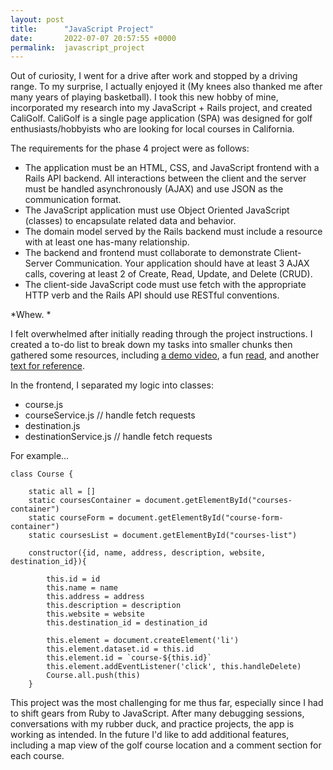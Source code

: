 ```yaml
---
layout: post
title:      "JavaScript Project"
date:       2022-07-07 20:57:55 +0000
permalink:  javascript_project
---
```


Out of curiosity, I went for a drive after work and stopped by a driving range. To my surprise, I actually enjoyed it (My knees also thanked me after many years of playing basketball). I took this new hobby of mine, incorporated my research into my JavaScript + Rails project, and created CaliGolf. CaliGolf is a single page application (SPA) was designed for golf enthusiasts/hobbyists who are looking for local courses in California.

The requirements for the phase 4 project were as follows:

* The application must be an HTML, CSS, and JavaScript frontend with a Rails API backend. All interactions between the client and the server must be handled asynchronously (AJAX) and use JSON as the communication format.
* The JavaScript application must use Object Oriented JavaScript (classes) to encapsulate related data and behavior.
* The domain model served by the Rails backend must include a resource with at least one has-many relationship.
* The backend and frontend must collaborate to demonstrate Client-Server Communication. Your application should have at least 3 AJAX calls, covering at least 2 of Create, Read, Update, and Delete (CRUD).
* The client-side JavaScript code must use fetch with the appropriate HTTP verb and the Rails API should use RESTful conventions.

*Whew. *

I felt overwhelmed after initially reading through the project instructions. I created a to-do list to break down my tasks into smaller chunks then gathered some resources, including [a demo video](https://www.youtube.com/watch?v=6ukMsUkTRko), a fun [read](https://www.amazon.com/JavaScript-Kids-Playful-Introduction-Programming/dp/1593274084), and another [text for reference](https://www.amazon.com/JavaScript-Definitive-Most-Used-Programming-Language/dp/1491952024/ref=sr_1_1?crid=1T8CAY7JVY3JO&keywords=javascript+the+definitive+guide&qid=1657212415&s=books&sprefix=javascript+%2Cstripbooks%2C133&sr=1-1). 

In the frontend, I separated my logic into classes:
* course.js 
* courseService.js // handle fetch requests
* destination.js
* destinationService.js // handle fetch requests

For example...
```
class Course {

    static all = []
    static coursesContainer = document.getElementById("courses-container")
    static courseForm = document.getElementById("course-form-container")
    static coursesList = document.getElementById("courses-list")

    constructor({id, name, address, description, website, destination_id}){
       
        this.id = id
        this.name = name
        this.address = address
        this.description = description
        this.website = website
        this.destination_id = destination_id
        
        this.element = document.createElement('li')
        this.element.dataset.id = this.id 
        this.element.id = `course-${this.id}`
        this.element.addEventListener('click', this.handleDelete)
        Course.all.push(this)
    }
```

This project was the most challenging for me thus far, especially since I had to shift gears from Ruby to JavaScript. After many debugging sessions, conversations with my rubber duck, and practice projects, the app is working as intended. In the future I'd like to add additional features, including a map view of the golf course location and a comment section for each course. 
